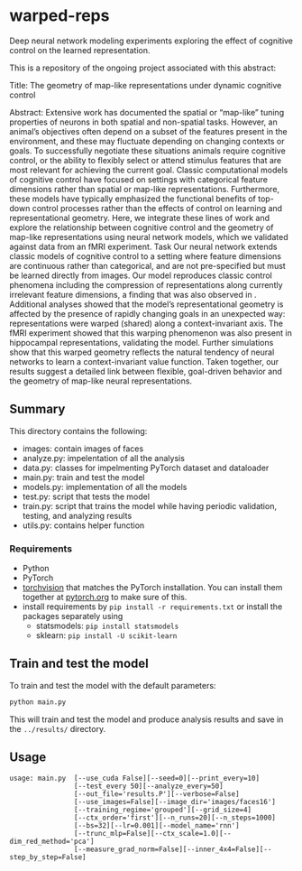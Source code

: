 # warped-reps
Deep neural network modeling experiments exploring the effect of cognitive control on the learned representation.

This is a repository of the ongoing project associated with this abstract:

Title: The geometry of map-like representations under dynamic cognitive control

Abstract: Extensive work has documented the spatial or “map-like” tuning properties of neurons in both spatial and non-spatial tasks. However, an animal’s objectives often depend on a subset of the features present in the environment, and these may fluctuate depending on changing contexts or goals. To successfully negotiate these situations animals require cognitive control, or the ability to flexibly select or attend stimulus features that are most relevant for achieving the current goal. Classic computational models of cognitive control have focused on settings with categorical feature dimensions rather than spatial or map-like representations. Furthermore, these models have typically emphasized the functional benefits of top-down control processes rather than the effects of control on learning and representational geometry. Here, we integrate these lines of work and explore the relationship between cognitive control and the geometry of map-like representations using neural network models, which we validated against data from an fMRI experiment. Task Our neural network extends classic models of cognitive control to a setting where feature dimensions are continuous rather than categorical, and are not pre-specified but must be learned directly from images. Our model reproduces classic control phenomena including the compression of representations along currently irrelevant feature dimensions, a finding that was also observed in . Additional analyses showed that the model’s representational geometry is affected by the presence of rapidly changing goals in an unexpected way: representations were warped (shared) along a context-invariant axis. The fMRI experiment showed that this warping phenomenon was also present in hippocampal representations, validating the model. Further simulations show that this warped geometry reflects the natural tendency of neural networks to learn a context-invariant value function. Taken together, our results suggest a detailed link between flexible, goal-driven behavior and the geometry of map-like neural representations.


## Summary

This directory contains the following:
- images: contain images of faces
- analyze.py: impelentation of all the analysis
- data.py: classes for impelmenting PyTorch dataset and dataloader
- main.py: train and test the model
- models.py: implementation of all the models 
- test.py: script that tests the model 
- train.py: script that trains the model while having periodic validation, testing, and analyzing results
- utils.py: contains helper function


### Requirements
- Python
- PyTorch
- [torchvision](https://github.com/pytorch/vision/) that matches the PyTorch installation.
	You can install them together at [pytorch.org](https://pytorch.org/get-started/locally/) to make sure of this.
- install requirements by `pip install -r requirements.txt` or  install the packages separately using 
	- statsmodels: `pip install statsmodels`
	- sklearn: `pip install -U scikit-learn`


## Train and test the model
To train and test the model with the default parameters:
```bash
python main.py
```
This will train and test the model and produce analysis results and save in the `../results/` directory. 


## Usage
```
usage: main.py  [--use_cuda False][--seed=0][--print_every=10]
                [--test_every 50][--analyze_every=50]
                [--out_file='results.P'][--verbose=False]
                [--use_images=False][--image_dir='images/faces16']
                [--training_regime='grouped'][--grid_size=4]
                [--ctx_order='first'][--n_runs=20][--n_steps=1000]
                [--bs=32][--lr=0.001][--model_name='rnn']
                [--trunc_mlp=False][--ctx_scale=1.0][--dim_red_method='pca']
                [--measure_grad_norm=False][--inner_4x4=False][--step_by_step=False]
```
